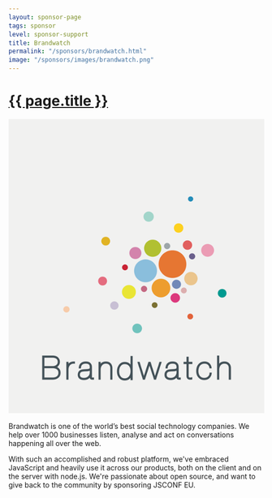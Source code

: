 ```yaml
---
layout: sponsor-page
tags: sponsor
level: sponsor-support
title: Brandwatch
permalink: "/sponsors/brandwatch.html"
image: "/sponsors/images/brandwatch.png"
---
```


<h1 class="sponsor">
  <a href="{{page.permalink}}">{{ page.title }}</a>
</h1>

<img src="/sponsors/images/brandwatch.png" class="sponsor"/>

Brandwatch is one of the world’s best social technology companies. We help over 1000 businesses listen, analyse and act on conversations happening all over the web.

With such an accomplished and robust platform, we've embraced JavaScript and heavily use it across our products, both on the client and on the server with node.js. We're passionate about open source, and want to give back to the community by sponsoring JSCONF EU.
